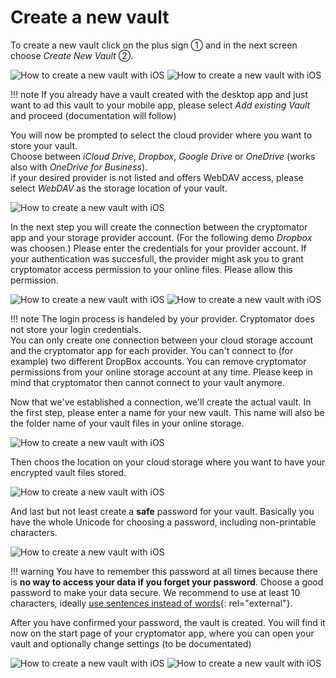# Create a new vault
To create a new vault click on the plus sign ① and in the next screen choose _Create New Vault_ ②.  

![How to create a new vault with iOS](../img/ios-create-new-vault-0-start.jpg) ![How to create a new vault with iOS](../img/ios-create-new-vault-1-select-new-existing.jpg)

!!! note
    If you already have a vault created with the desktop app and just want to ad this vault to your mobile app, please select _Add existing Vault_ and proceed (documentation will follow) 

 You will now be prompted to select the cloud provider where you want to store your vault.  
 Choose between _iCloud Drive_, _Dropbox_, _Google Drive_ or _OneDrive_ (works also with _OneDrive for Business_).  
 if your desired provider is not listed and offers WebDAV access, please select _WebDAV_ as the storage location of your vault.  

![How to create a new vault with iOS](../img/ios-create-new-vault-2-select-provider.jpg) 

In the next step you will create the connection between the cryptomator app and your storage provider account.
(For the following demo _Dropbox_ was choosen.)
Please enter the credentials for your provider account. If your authentication was succesfull, the provider might ask you to grant cryptomator access permission to your online files. Please allow this permission. 

![How to create a new vault with iOS](../img/ios-create-new-vault-3-login-provider.jpg) ![How to create a new vault with iOS](../img/ios-create-new-vault-4-grant-provider-permission.jpg) 

!!! note
    The login process is handeled by your provider. Cryptomator does not store your login credentials.  
	You can only create one connection between your cloud storage account and the cryptomator app for each provider. You can't connect to (for example) two different DropBox accounts.
	You can remove cryptomator permissions from your online storage account at any time. Please keep in mind that cryptomator then cannot connect to your vault anymore.

Now that we've established a connection, we'll create the actual vault.
In the first step, please enter a name for your new vault.  This name will also be the folder name of your vault files in your online storage.

![How to create a new vault with iOS](../img/ios-create-new-vault-5-name-vault.jpg)  

Then choos the location on your cloud storage where you want to have your encrypted vault files stored.  

![How to create a new vault with iOS](../img/ios-create-new-vault-6-select-path.jpg)  

And last but not least create a **safe** password for your vault. Basically you have the whole Unicode for choosing a password, including non-printable characters.  

![How to create a new vault with iOS](../img/ios-create-new-vault-7-set-password.jpg)  

!!! warning
    You have to remember this password at all times because there is **no way to access your data if you forget your password**. Choose a good password to make your data secure. We recommend to use at least 10 characters, ideally [use sentences instead of words](https://xkcd.com/936/){: rel="external"}.

After you have confirmed your password, the vault is created. You will find it now on the start page of your cryptomator app, where you can open your vault and optionally change settings (to be documentated)  

![How to create a new vault with iOS](../img/ios-create-new-vault-8-creating-vault.jpg) ![How to create a new vault with iOS](../img/ios-create-new-vault-9-finish.jpg)


